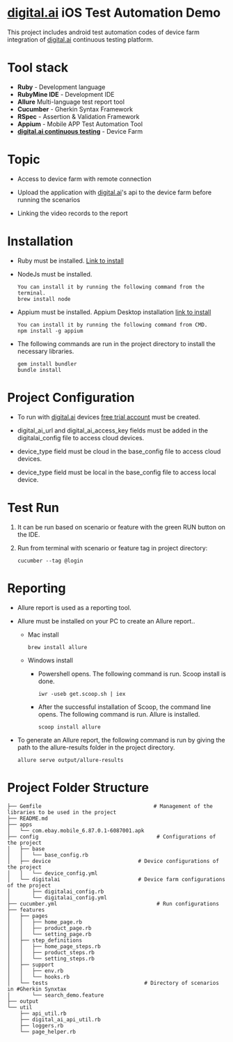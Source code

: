 # <a href="https://digital.ai/products/continuous-testing/">digital.ai</a> iOS Test Automation Demo

This project includes android test automation codes of device farm integration of <a href="https://digital.ai/products/continuous-testing/">digital.ai</a>  continuous testing platform.

# Tool stack

* **Ruby** - Development language
* **RubyMine IDE** - Development IDE
* **Allure** Multi-language test report tool
* **Cucumber** - Gherkin Syntax Framework
* **RSpec** - Assertion & Validation Framework
* **Appium** - Mobile APP Test Automation Tool
* **<a href="https://digital.ai/products/continuous-testing/">digital.ai continuous testing</a>** - Device Farm

# Topic

* Access to device farm with remote connection

* Upload the application with <a href="https://docs.experitest.com/display/TE/Rest+API">digital.ai</a>'s api to the device farm before running the scenarios

* Linking the video records to the report

# Installation

* Ruby must be installed. <a href="https://www.ruby-lang.org/en/downloads/">Link to install</a>

* NodeJs must be installed.
   ```
   You can install it by running the following command from the terminal.
   brew install node
   ```
  
* Appium must be installed. Appium Desktop installation <a href="https://appium.io/downloads.html">link to install</a>
   ```
   You can install it by running the following command from CMD.
   npm install -g appium
   ```


* The following commands are run in the project directory to install the necessary libraries.
  ```
  gem install bundler
  bundle install
  ```
  
# Project Configuration

* To run with <a href="https://digital.ai/products/continuous-testing/">digital.ai</a> devices <a href="https://accounts.seetest.io/signup">free trial account</a> must be created.

* digital_ai_url and digital_ai_access_key fields must be added in the digitalai_config file to access cloud devices.

* device_type field must be cloud in the base_config file to access cloud devices.

* device_type field must be local in the base_config file to access local device.


# Test Run

1. It can be run based on scenario or feature with the green RUN button on the IDE.

3. Run from terminal with scenario or feature tag in project directory:
   
   `cucumber --tag @login`


# Reporting
* Allure report is used as a reporting tool.

* Allure must be installed on your PC to create an Allure report..

    * Mac install

      `brew install allure`

    * Windows install

        * Powershell opens. The following command is run. Scoop install is done.

          `iwr -useb get.scoop.sh | iex`

        * After the successful installation of Scoop, the command line opens. The following command is run. Allure is installed.

          `scoop install allure`


* To generate an Allure report, the following command is run by giving the path to the allure-results folder in the project directory.

  `allure serve output/allure-results `


# Project Folder Structure

```
├── Gemfile                                    # Management of the libraries to be used in the project
├── README.md
├── apps
│   └── com.ebay.mobile_6.87.0.1-6087001.apk    
├── config                                      # Configurations of the project
│   ├── base
│   │   └── base_config.rb
│   ├── device                            # Device configurations of the project
│   │   └── device_config.yml
│   └── digitalai                         # Device farm configurations of the project
│       ├── digitalai_config.rb
│       └── digitalai_config.yml
├── cucumber.yml                                # Run configurations
├── features
│   ├── pages
│   │   ├── home_page.rb
│   │   ├── product_page.rb
│   │   └── setting_page.rb
│   ├── step_definitions
│   │   ├── home_page_steps.rb
│   │   ├── product_steps.rb
│   │   └── setting_steps.rb
│   ├── support
│   │   ├── env.rb
│   │   └── hooks.rb 
│   └── tests                               # Directory of scenarios in #Gherkin Synxtax
│       └── search_demo.feature              
├── output
└── util
    ├── api_util.rb
    ├── digital_ai_api_util.rb
    ├── loggers.rb
    └── page_helper.rb

```

